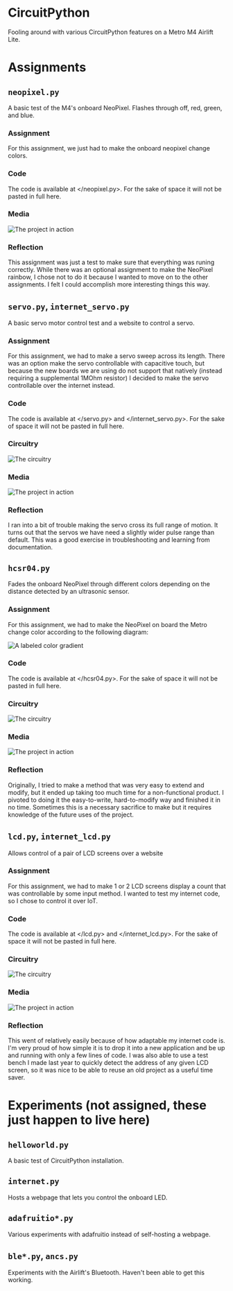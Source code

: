 # CircuitPython
Fooling around with various CircuitPython features on a Metro M4 Airlift Lite.
# Assignments
## `neopixel.py`
A basic test of the M4's onboard NeoPixel. Flashes through off, red, green, and blue.
### Assignment
For this assignment, we just had to make the onboard neopixel change colors.
### Code
The code is available at </neopixel.py>. For the sake of space it will not be pasted in full here.
### Media
![The project in action](/docs/neopixel.gif)
### Reflection
This assignment was just a test to make sure that everything was runing correctly. While there was an optional assignment to make the NeoPixel rainbow, I chose not to do it because I wanted to move on to the other assignments. I felt I could accomplish more interesting things this way.
## `servo.py`, `internet_servo.py`
A basic servo motor control test and a website to control a servo.
### Assignment
For this assignment, we had to make a servo sweep across its length. There was an option make the servo controllable with capacitive touch, but because the new boards we are using do not support that natively (instead requiring a supplemental 1MOhm resistor) I decided to make the servo controllable over the internet instead.
### Code
The code is available at </servo.py> and </internet_servo.py>. For the sake of space it will not be pasted in full here.
### Circuitry
![The circuitry](/docs/servocircuit.png)
### Media
![The project in action](/docs/internet-servo.gif)
### Reflection
I ran into a bit of trouble making the servo cross its full range of motion. It turns out that the servos we have need a slightly wider pulse range than default. This was a good exercise in troubleshooting and learning from documentation. 
## `hcsr04.py`
Fades the onboard NeoPixel through different colors depending on the distance detected by an ultrasonic sensor.
### Assignment
For this assignment, we had to make the NeoPixel on board the Metro change color according to the following diagram:

![A labeled color gradient](/docs/color%20spectrum.png)
### Code
The code is available at </hcsr04.py>. For the sake of space it will not be pasted in full here.
### Circuitry
![The circuitry](/docs/hcsr04circuit.png)
### Media
![The project in action](/docs/hc-sr04.gif)
### Reflection
Originally, I tried to make a method that was very easy to extend and modify, but it ended up taking too much time for a non-functional product. I pivoted to doing it the easy-to-write, hard-to-modify way and finished it in no time. Sometimes this is a necessary sacrifice to make but it requires knowledge of the future uses of the project.
## `lcd.py`, `internet_lcd.py`
Allows control of a pair of LCD screens over a website
### Assignment
For this assignment, we had to make 1 or 2 LCD screens display a count that was controllable by some input method. I wanted to test my internet code, so I chose to control it over IoT.
### Code
The code is available at </lcd.py> and </internet_lcd.py>. For the sake of space it will not be pasted in full here.
### Circuitry
![The circuitry](/docs/lcdcircuit.png)
### Media
![The project in action](/docs/IoT-LCD.gif)
### Reflection
This went of relatively easily because of how adaptable my internet code is. I'm very proud of how simple it is to drop it into a new application and be up and running with only a few lines of code. I was also able to use a test bench I made last year to quickly detect the address of any given LCD screen, so it was nice to be able to reuse an old project as a useful time saver.

# Experiments (not assigned, these just happen to live here)
## `helloworld.py`
A basic test of CircuitPython installation.
## `internet.py`
Hosts a webpage that lets you control the onboard LED.
## `adafruitio*.py`
Various experiments with adafruitio instead of self-hosting a webpage.
## `ble*.py`, `ancs.py`
Experiments with the Airlift's Bluetooth. Haven't been able to get this working.
